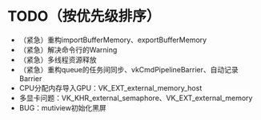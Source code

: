 # TODO（按优先级排序）
- （紧急）重构importBufferMemory、exportBufferMemory
- （紧急）解决命令行的Warning
- （紧急）多线程资源释放
- （紧急）重构queue的任务间同步、vkCmdPipelineBarrier、自动记录Barrier
- CPU分配内存导入GPU：VK_EXT_external_memory_host
- 多显卡问题：VK_KHR_external_semaphore、VK_EXT_external_memory
- BUG：mutiview初始化黑屏
